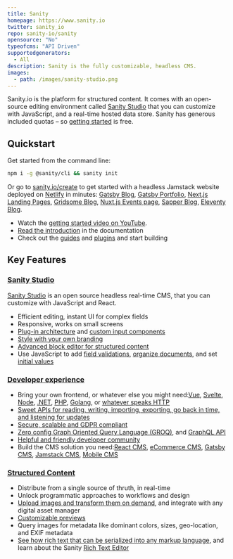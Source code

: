 ```yaml
---
title: Sanity
homepage: https://www.sanity.io
twitter: sanity_io
repo: sanity-io/sanity
opensource: "No"
typeofcms: "API Driven"
supportedgenerators:
  - All
description: Sanity is the fully customizable, headless CMS.
images:
  - path: /images/sanity-studio.png
---
```


Sanity.io is the platform for structured content. It comes with an open-source editing environment called [Sanity Studio](https://www.sanity.io/studio) that you can customize with JavaScript, and a real-time hosted data store. Sanity has generous included quotas – so [getting started](https://www.sanity.io/create) is free.

## Quickstart

Get started from the command line:

```bash
npm i -g @sanity/cli && sanity init
```

Or go to [sanity.io/create](https://www.sanity.io/create) to get started with a headless Jamstack website deployed on [Netlify](https://netlify.com) in minutes: [Gatsby Blog](https://www.sanity.io/create?template=sanity-io/sanity-template-gatsby-blog), [Gatsby Portfolio](https://www.sanity.io/create?template=sanity-io/sanity-template-gatsby-portfolio), [Next.js Landing Pages](https://www.sanity.io/create?template=sanity-io%2Fsanity-template-nextjs-landing-pages), [Gridsome Blog](https://www.sanity.io/create?template=sanity-io%2Fsanity-template-gridsome-blog), [Nuxt.js Events page](https://www.sanity.io/create?template=sanity-io%2Fsanity-template-nuxt-events), [Sapper Blog](https://www.sanity.io/create?template=sanity-io%2Fsanity-template-sapper-blog), [Eleventy Blog](https://www.sanity.io/create?template=sanity-io%2Fsanity-template-eleventy-blog).

- Watch the [getting started video on YouTube](https://www.youtube.com/watch?v=2ceM_tSus_M&lc=z224vtt5nqq1cbcf2acdp43aylzlb5jhft1kmuafltxw03c010c).
- [Read the introduction](https://www.sanity.io/docs/a-short-introduction-to-sanity-io) in the documentation
- Check out the [guides](https://www.sanity.io/guides) and [plugins](https://www.sanity.io/plugins) and start building

## Key Features

### [Sanity Studio](https://www.sanity.io/studio)

[Sanity Studio](https://www.sanity.io/studio) is an open source headless real-time CMS, that you can customize with JavaScript and React.

- Efficient editing, instant UI for complex fields
- Responsive, works on small screens
- [Plug-in architecture](https://www.sanity.io/plugins) and [custom input components](https://www.sanity.io/guides/how-to-make-a-custom-input-component)
- [Style with your own branding](https://www.sanity.io/guides/how-to-brand-your-studio)
- [Advanced block editor for structured content](https://www.sanity.io/docs/block-content)
- Use JavaScript to add [field validations](https://www.sanity.io/docs/validation), [organize documents](https://www.sanity.io/docs/overview-structure-builder), and set [initial values](https://www.sanity.io/guides/getting-started-with-initial-values-for-new-documents)

### [Developer experience](https://www.sanity.io/developer-experience)

- Bring your own frontend, or whatever else you might need:[Vue](https://www.sanity.io/create?template=sanity-io%2Fsanity-template-gridsome-blog), [Svelte](https://www.sanity.io/create?template=sanity-io%2Fsanity-template-sapper-blog), [Node](https://www.sanity.io/nodejs-cms), [.NET](https://www.sanity.io/docs/dot-net), [PHP](https://www.sanity.io/docs/php-client), [Golang](https://github.com/sanity-io/client-go), or [whatever speaks HTTP](https://www.sanity.io/docs/http-api)
- [Sweet APIs for reading, writing, importing, exporting, go back in time, and listening for updates](https://www.sanity.io/docs/datastore)
- [Secure, scalable and GDPR compliant](https://www.sanity.io/security)
- [Zero config Graph Oriented Query Language (GROQ)](https://www.sanity.io/docs/how-queries-work), and [GraphQL API](https://www.sanity.io/docs/graphql)
- [Helpful and friendly developer community](https://slack.sanity.io)
- Build the CMS solution you need:[React CMS](https://www.sanity.io/react-cms), [eCommerce CMS](https://www.sanity.io/ecommerce-cms), [Gatsby CMS](https://www.sanity.io/gatsby-cms), [Jamstack CMS](https://www.sanity.io/Jamstack-cms), [Mobile CMS](https://www.sanity.io/mobile-cms)

### [Structured Content](https://www.sanity.io/structured-content)

- Distribute from a single source of thruth, in real-time
- Unlock programmatic approaches to workflows and design
- [Upload images and transform them on demand](https://www.sanity.io/docs/asset-pipeline), and integrate with any digital asset manager
- [Customizable previews](https://www.sanity.io/blog/evolve-authoring-experiences-with-views-and-split-panes)
- Query images for metadata like dominant colors, sizes, geo-location, and EXIF metadata
- [See how rich text that can be serialized into any markup language](https://www.sanity.io/guides/introduction-to-portable-text), and learn about the Sanity [Rich Text Editor](https://www.sanity.io/rich-text-editor)
